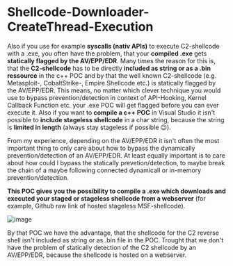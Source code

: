 # Shellcode-Downloader-CreateThread-Execution
Also if you use for example **syscalls (nativ APIs)** to execute C2-shellcode with a .exe, you often have the problem, that 
your **compiled .exe** gets **statically flagged by the AV/EPP/EDR**. Many times the reason for this is, that the **C2-shellcode** 
has to be directly **included as string or as a .bin ressource** in the c++ POC and by that the well known C2-shellcode 
(e.g. Metasploit-, CobaltStrike-, Empire Shellcode etc.) is statically flagged by the AV/EPP/EDR. 
This means, no matter which clever technique you would use to bypass prevention/detection in context of API-Hooking, Kernel Callback Function etc. 
your .exe POC will get flagged before you can ever execute it. Also if you want to **compile a c++ POC** in Visual Studio it isn't possible to **include stageless shellcode** in a char string, because the string is **limited in length** (always stay stageless if possible 😉). 

From my experience, depending on the AV/EPP/EDR it isn't often the most important thing to only care about how to bypass the dynamically prevention/detection of an AV/EPP/EDR. At least equally important is to care about how could I bypass the statically prevetion/detection, to maybe break the chain of a maybe following connected dynamicall or in-memory prevention/detection. 

**This POC gives you the possibility to compile a .exe which downloads and executed your staged or stageless shellcode from a webserver** (for example, Github raw link of hosted stageless MSF-shellcode).

![image](https://user-images.githubusercontent.com/50073731/160273474-4faa8840-1e75-404e-8056-d59aab4d1e5d.png)

By that POC we have the advantage, that the shellcode for the C2 reverse shell isn't included as string or as .bin file in the POC.
Trought that we don't have the problem of statically detection of the C2 shellcode by an AV/EPP/EDR, because the shellcode is hosted 
on a webserver. 


